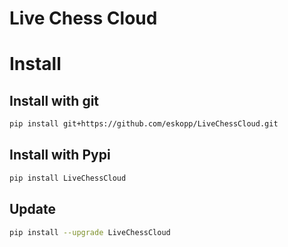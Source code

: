 # Live Chess Cloud

# Install

## Install with git
```bash
pip install git+https://github.com/eskopp/LiveChessCloud.git
```

## Install with Pypi
```bash
pip install LiveChessCloud
```

## Update
```bash
pip install --upgrade LiveChessCloud
```